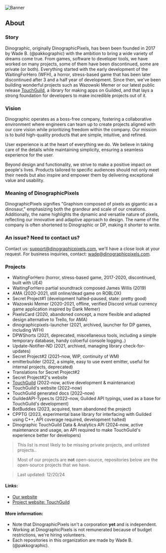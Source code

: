 ![Banner](https://github.com/user-attachments/assets/c75a10bc-43e4-4a18-b13d-ad3f108c672b)

## About
### Story
Dinographic, originally DinographicPixels, has been been founded in 2017 by Wade B. (@pakkographic) with the ambition to bring a wide variety of dreams come true. From games, software to developer tools, we have worked on many projects, some of them have been discontinued, some are private (or both). Everything started with the early development of the WaitingForHero (WFH), a horror, stress-based game that has been later discontinued after 3 and a half year of development. Since then, we've been building wonderful projects such as Wazowski Memer or our latest public release [TouchGuild](https://touchguild.com), a library for making apps on Guilded, and that lays a strong foundation for developers to make incredible projects out of it.

### Vision
Dinographic operates as a boss-free company, fostering a collaborative environment where engineers can team up to create projects aligned with our core vision while prioritizing freedom within the company. Our mission is to build high-quality products that are simple, intuitive, and refined.

User experience is at the heart of everything we do. We believe in taking care of the details while maintaining simplicity, ensuring a seamless experience for the user.

Beyond design and functionality, we strive to make a positive impact on people's lives. Products tailored to specific audiences should not only meet their needs but also inspire and empower them by delivering exceptional value and usability.

### Meaning of DinographicPixels
DinographicPixels signifies "Graphism composed of pixels as gigantic as a dinosaur," emphasizing both the grandeur and scale of our creations. Additionally, the name highlights the dynamic and versatile nature of pixels, reflecting our innovative and adaptive approach to design. The name of the company is often shortened to Dinographic or DP, making it shorter to write.

### An issue? Need to contact us?
Contact us: support@dinographicpixels.com, we'll have a close look at your request.
For business inquiries, contact: wade@dinographicpixels.com.

### Projects
- WaitingForHero (horror, stress-based game, 2017-2020, discontinued, built with UE4)
- WaitingForHero partial soundtrack composed James Willis (2019)
- AMA (2020-2021, still online/dead game on ROBLOX)
- Secret Project#1 (development halted–paused, state: pretty good)
- Wazowski Memer (2020-2021, offline, verified Discord virtual currency game application inspired by Dank Memer)
- PixelsCard (2020, abandoned concept, a more flexible and adapted design alternative to Trello, for AMA)
- dinographicpixels-launcher (2021, archived, launcher for DP games, including WFH)
- DPWShorts (2021, deprecated, miscellaneous tools, including a simple temporary database, handy coloerful console logging..)
- Update-Notifier-ND (2021, archived, managing library check-for-updates)
- Secret Project#2 (2021–now, WIP, continuity of WM)
- emitterbuilder (2022, a simple, easy to use event emitter, useful for internal projects, deprecated)
- Translations for Secret Project#2
- Secret Project#2's website
- [TouchGuild](https://touchguild.com) (2022–now, active development & maintenance)
- TouchGuild's website (2022–now)
- TouchGuild generated docs (2022–now)
- GuildedAPI-Types.ts (2022–now, Guilded API typings, used as a base for TouchGuild's development)
- BotBuddies (2023, acquired, team abandoned the project)
- CPPTG (2023, experimental base library for interfacing with Guilded using C++, API coverage required, development halted)
- Dinographic TouchGuild Data & Analytics API (2024–now, active maintenance and usage, an API required to make TouchGuild's experience better for developers)

> This list is most likely to be missing private projects, and unlisted projects..

> Most of our projects are **not** open-source, repositories below are the open-source projects that we have.

> Last updated: 12/20/24 


#### Links:

- [Our website](https://dinographicpixels.com)
- [Project website: TouchGuild](https://touchguild.com)

#### More information:
- Note that DinographicPixels isn't a corporation **yet** and is independent.
- Working at DinographicPixels is not remunerated because of budget restrictions, we're hiring volunteers.
- Each repositories in this organization are made by Wade B. (@pakkographic).
